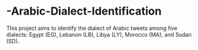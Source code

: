 # -Arabic-Dialect-Identification
This project aims to identify the dialect of Arabic tweets among five dialects: Egypt (EG), Lebanon (LB), Libya (LY), Morocco (MA), and Sudan (SD).
